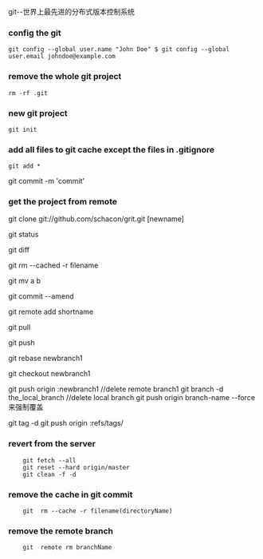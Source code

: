 git--世界上最先进的分布式版本控制系统

### config the git

    git config --global user.name "John Doe" $ git config --global user.email johndoe@example.com

### remove the whole git  project
    rm -rf .git
### new git project
    git init
### add all files to git cache except the files in .gitignore
    git add *
git commit -m 'commit'

### get the project from remote
git clone git://github.com/schacon/grit.git  [newname]

git status

git diff

git  rm  --cached -r filename

git mv a b

git commit --amend

git  remote add shortname

git pull

git push

git rebase newbranch1

git checkout newbranch1

git push origin :newbranch1   //delete remote branch1
git branch -d the_local_branch  //delete local branch
git push origin branch-name --force 来强制覆盖

git tag -d <tagname>
git push origin :refs/tags/<tagname>


###     revert  from the  server
        git fetch --all
        git reset --hard origin/master
        git clean -f -d
###     remove the cache in git commit
        git  rm --cache -r filename(directoryName)
###     remove the remote   branch
        git  remote rm branchName
###





